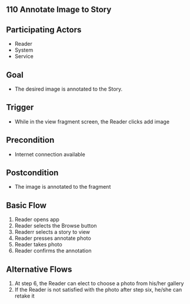 110 Annotate Image to Story 
------------------------------

Participating Actors
--------------------
- Reader
- System
- Service

Goal
----
- The desired image is annotated to the Story.

Trigger
-------
- While in the view fragment screen, the Reader clicks add image

Precondition
------------
- Internet connection available

Postcondition
-------------
- The image is annotated to the fragment

Basic Flow
----------
1. Reader opens app
2. Reader selects the Browse button
3. Readerr selects a story to view
4. Reader presses annotate photo
6. Reader takes photo
7. Reader confirms the annotation

Alternative Flows
----------
1. At step 6, the Reader can elect to choose a photo from his/her gallery
2. If the Reader is not satisfied with the photo after step six, he/she can retake it